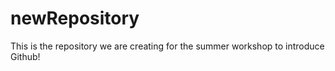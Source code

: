 # newRepository

This is the repository we are creating for the summer workshop to introduce Github!
